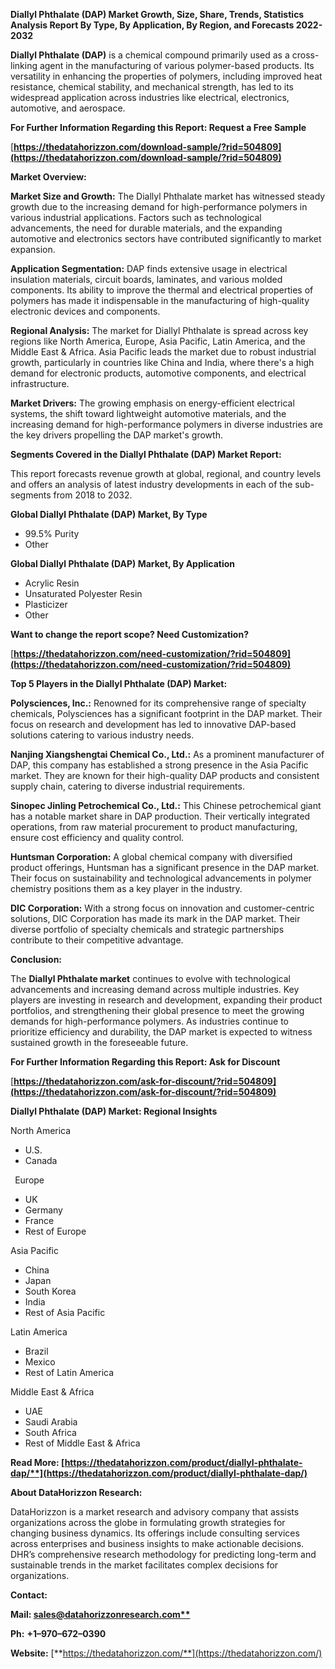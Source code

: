 ﻿**Diallyl Phthalate (DAP)  Market Growth, Size, Share, Trends, Statistics Analysis Report By Type, By Application, By Region, and Forecasts 2022-2032**

**Diallyl Phthalate (DAP)** is a chemical compound primarily used as a cross-linking agent in the manufacturing of various polymer-based products. Its versatility in enhancing the properties of polymers, including improved heat resistance, chemical stability, and mechanical strength, has led to its widespread application across industries like electrical, electronics, automotive, and aerospace. 

**For Further Information Regarding this Report: Request a Free Sample**	

[**https://thedatahorizzon.com/download-sample/?rid=504809](https://thedatahorizzon.com/download-sample/?rid=504809)** 

**Market Overview:**

**Market Size and Growth:** The Diallyl Phthalate market has witnessed steady growth due to the increasing demand for high-performance polymers in various industrial applications. Factors such as technological advancements, the need for durable materials, and the expanding automotive and electronics sectors have contributed significantly to market expansion.

**Application Segmentation:** DAP finds extensive usage in electrical insulation materials, circuit boards, laminates, and various molded components. Its ability to improve the thermal and electrical properties of polymers has made it indispensable in the manufacturing of high-quality electronic devices and components.

**Regional Analysis:** The market for Diallyl Phthalate is spread across key regions like North America, Europe, Asia Pacific, Latin America, and the Middle East & Africa. Asia Pacific leads the market due to robust industrial growth, particularly in countries like China and India, where there's a high demand for electronic products, automotive components, and electrical infrastructure.

**Market Drivers:** The growing emphasis on energy-efficient electrical systems, the shift toward lightweight automotive materials, and the increasing demand for high-performance polymers in diverse industries are the key drivers propelling the DAP market's growth. 

**Segments Covered in the Diallyl Phthalate (DAP) Market Report:** 

This report forecasts revenue growth at global, regional, and country levels and offers an analysis of latest industry developments in each of the sub-segments from 2018 to 2032.

**Global Diallyl Phthalate (DAP) Market, By Type**

- 99.5% Purity
- Other

**Global Diallyl Phthalate (DAP) Market, By Application**

- Acrylic Resin
- Unsaturated Polyester Resin
- Plasticizer
- Other

**Want to change the report scope? Need Customization?**

[**https://thedatahorizzon.com/need-customization/?rid=504809](https://thedatahorizzon.com/need-customization/?rid=504809)** 

**Top 5 Players in the Diallyl Phthalate (DAP) Market:**

**Polysciences, Inc.:** Renowned for its comprehensive range of specialty chemicals, Polysciences has a significant footprint in the DAP market. Their focus on research and development has led to innovative DAP-based solutions catering to various industry needs.

**Nanjing Xiangshengtai Chemical Co., Ltd.:** As a prominent manufacturer of DAP, this company has established a strong presence in the Asia Pacific market. They are known for their high-quality DAP products and consistent supply chain, catering to diverse industrial requirements.

**Sinopec Jinling Petrochemical Co., Ltd.:** This Chinese petrochemical giant has a notable market share in DAP production. Their vertically integrated operations, from raw material procurement to product manufacturing, ensure cost efficiency and quality control.

**Huntsman Corporation:** A global chemical company with diversified product offerings, Huntsman has a significant presence in the DAP market. Their focus on sustainability and technological advancements in polymer chemistry positions them as a key player in the industry.

**DIC Corporation:** With a strong focus on innovation and customer-centric solutions, DIC Corporation has made its mark in the DAP market. Their diverse portfolio of specialty chemicals and strategic partnerships contribute to their competitive advantage.

**Conclusion:**

The **Diallyl Phthalate market** continues to evolve with technological advancements and increasing demand across multiple industries. Key players are investing in research and development, expanding their product portfolios, and strengthening their global presence to meet the growing demands for high-performance polymers. As industries continue to prioritize efficiency and durability, the DAP market is expected to witness sustained growth in the foreseeable future.

**For Further Information Regarding this Report: Ask for Discount**	

[**https://thedatahorizzon.com/ask-for-discount/?rid=504809](https://thedatahorizzon.com/ask-for-discount/?rid=504809)** 

**Diallyl Phthalate (DAP) Market: Regional Insights**

North America

- U.S.
- Canada

` `Europe

- UK
- Germany
- France
- Rest of Europe

Asia Pacific

- China
- Japan
- South Korea
- India
- Rest of Asia Pacific

Latin America

- Brazil
- Mexico
- Rest of Latin America

Middle East & Africa

- UAE
- Saudi Arabia
- South Africa
- Rest of Middle East & Africa

**Read More: [https://thedatahorizzon.com/product/diallyl-phthalate-dap/**](https://thedatahorizzon.com/product/diallyl-phthalate-dap/)** 

**About DataHorizzon Research:**

DataHorizzon is a market research and advisory company that assists organizations across the globe in formulating growth strategies for changing business dynamics. Its offerings include consulting services across enterprises and business insights to make actionable decisions. DHR’s comprehensive research methodology for predicting long-term and sustainable trends in the market facilitates complex decisions for organizations.

**Contact:**

**Mail: [sales@datahorizzonresearch.com**](mailto:sales@datahorizzonresearch.com)**

**Ph:** **+1–970–672–0390**

**Website:** [**https://thedatahorizzon.com/**](https://thedatahorizzon.com/)

